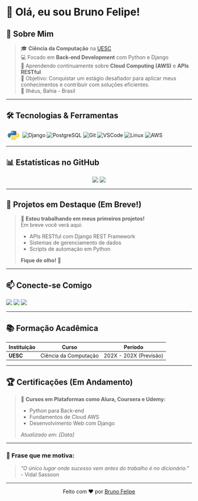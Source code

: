 # 👋 Olá, eu sou Bruno Felipe!

## 🚀 Sobre Mim
> 🎓 **Ciência da Computação** na [UESC](https://www.uesc.br/)  
> 💻 Focado em **Back-end Development** com Python e Django  
> 🌱 Aprendendo continuamente sobre **Cloud Computing (AWS)** e **APIs RESTful**  
> 🎯 Objetivo: Conquistar um estágio desafiador para aplicar meus conhecimentos e contribuir com soluções eficientes.  
> 📍 Ilhéus, Bahia - Brasil

---

## 🛠️ Tecnologias & Ferramentas
<div style="display: inline_block">
  <img align="center" alt="Python" height="30" width="40" src="https://raw.githubusercontent.com/devicons/devicon/master/icons/python/python-original.svg">
  <img align="center" alt="Django" height="30" width="40" src="https://cdn.jsdelivr.net/gh/devicons/devicon/icons/django/django-plain.svg">
  <img align="center" alt="PostgreSQL" height="30" width="40" src="https://cdn.jsdelivr.net/gh/devicons/devicon/icons/postgresql/postgresql-original.svg">
  <img align="center" alt="Git" height="30" width="40" src="https://cdn.jsdelivr.net/gh/devicons/devicon/icons/git/git-original.svg">
  <img align="center" alt="VSCode" height="30" width="40" src="https://cdn.jsdelivr.net/gh/devicons/devicon/icons/vscode/vscode-original.svg">
  <img align="center" alt="Linux" height="30" width="40" src="https://cdn.jsdelivr.net/gh/devicons/devicon/icons/linux/linux-original.svg">
  <img align="center" alt="AWS" height="30" width="40" src="https://cdn.jsdelivr.net/gh/devicons/devicon/icons/amazonwebservices/amazonwebservices-original.svg">
</div>

---

## 📊 Estatísticas no GitHub
<div align="center">
  <img height="180em" src="https://github-readme-stats.vercel.app/api?username=brunofelipe&show_icons=true&theme=react&include_all_commits=true&count_private=true"/>
  <img height="180em" src="https://github-readme-stats.vercel.app/api/top-langs/?username=brunofelipe&layout=compact&langs_count=7&theme=react"/>
</div>

---

## 🎯 Projetos em Destaque (Em Breve!)
> 🚧 **Estou trabalhando em meus primeiros projetos!**  
> Em breve você verá aqui:
> - APIs RESTful com Django REST Framework
> - Sistemas de gerenciamento de dados
> - Scripts de automação em Python
>  
> **Fique de olho!** 👀

---

## 📫 Conecte-se Comigo
<div>
  <a href="https://www.linkedin.com/in/seu-perfil-linkedin" target="_blank"><img src="https://img.shields.io/badge/-LinkedIn-%230077B5?style=for-the-badge&logo=linkedin&logoColor=white" target="_blank"></a>
  <a href="mailto:bruno.felipe@email.com" target="_blank"><img src="https://img.shields.io/badge/-Email-%23333?style=for-the-badge&logo=gmail&logoColor=white" target="_blank"></a>
  <a href="https://instagram.com/seu-perfil-instagram" target="_blank"><img src="https://img.shields.io/badge/-Instagram-%23E4405F?style=for-the-badge&logo=instagram&logoColor=white" target="_blank"></a>
</div>

---

## 📚 Formação Acadêmica
| Instituição | Curso | Período |
|-------------|-------|---------|
| **UESC** | Ciência da Computação | 202X - 202X (Previsão) |

---

## 🏆 Certificações (Em Andamento)
> 📖 **Cursos em Plataformas como Alura, Coursera e Udemy:**  
> - Python para Back-end
> - Fundamentos de Cloud AWS
> - Desenvolvimento Web com Django
>  
> *Atualizado em: [Data]*

---

### 💬 Frase que me motiva:
> *"O único lugar onde sucesso vem antes do trabalho é no dicionário."* - Vidal Sassoon

---

<div align="center">
  Feito com ❤️ por <a href="https://github.com/brunofelipe">Bruno Felipe</a>
</div>
